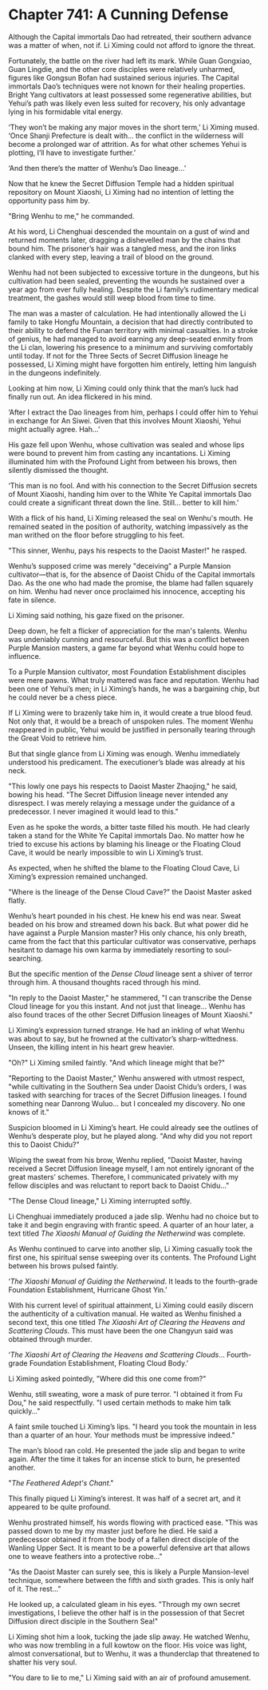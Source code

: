 # Chapter 741: A Cunning Defense

Although the Capital immortals Dao had retreated, their southern advance was a matter of when, not if. Li Ximing could not afford to ignore the threat.

Fortunately, the battle on the river had left its mark. While Guan Gongxiao, Guan Lingdie, and the other core disciples were relatively unharmed, figures like Gongsun Bofan had sustained serious injuries. The Capital immortals Dao’s techniques were not known for their healing properties. Bright Yang cultivators at least possessed some regenerative abilities, but Yehui’s path was likely even less suited for recovery, his only advantage lying in his formidable vital energy.

‘They won’t be making any major moves in the short term,’ Li Ximing mused. ‘Once Shanji Prefecture is dealt with... the conflict in the wilderness will become a prolonged war of attrition. As for what other schemes Yehui is plotting, I’ll have to investigate further.’

‘And then there’s the matter of Wenhu’s Dao lineage...’

Now that he knew the Secret Diffusion Temple had a hidden spiritual repository on Mount Xiaoshi, Li Ximing had no intention of letting the opportunity pass him by.

"Bring Wenhu to me," he commanded.

At his word, Li Chenghuai descended the mountain on a gust of wind and returned moments later, dragging a dishevelled man by the chains that bound him. The prisoner’s hair was a tangled mess, and the iron links clanked with every step, leaving a trail of blood on the ground.

Wenhu had not been subjected to excessive torture in the dungeons, but his cultivation had been sealed, preventing the wounds he sustained over a year ago from ever fully healing. Despite the Li family’s rudimentary medical treatment, the gashes would still weep blood from time to time.

The man was a master of calculation. He had intentionally allowed the Li family to take Hongfu Mountain, a decision that had directly contributed to their ability to defend the Funan territory with minimal casualties. In a stroke of genius, he had managed to avoid earning any deep-seated enmity from the Li clan, lowering his presence to a minimum and surviving comfortably until today. If not for the Three Sects of Secret Diffusion lineage he possessed, Li Ximing might have forgotten him entirely, letting him languish in the dungeons indefinitely.

Looking at him now, Li Ximing could only think that the man’s luck had finally run out. An idea flickered in his mind.

‘After I extract the Dao lineages from him, perhaps I could offer him to Yehui in exchange for An Siwei. Given that this involves Mount Xiaoshi, Yehui might actually agree. Hah…’

His gaze fell upon Wenhu, whose cultivation was sealed and whose lips were bound to prevent him from casting any incantations. Li Ximing illuminated him with the Profound Light from between his brows, then silently dismissed the thought.

‘This man is no fool. And with his connection to the Secret Diffusion secrets of Mount Xiaoshi, handing him over to the White Ye Capital immortals Dao could create a significant threat down the line. Still... better to kill him.’

With a flick of his hand, Li Ximing released the seal on Wenhu's mouth. He remained seated in the position of authority, watching impassively as the man writhed on the floor before struggling to his feet.

"This sinner, Wenhu, pays his respects to the Daoist Master!" he rasped.

Wenhu’s supposed crime was merely "deceiving" a Purple Mansion cultivator—that is, for the absence of Daoist Chidu of the Capital immortals Dao. As the one who had made the promise, the blame had fallen squarely on him. Wenhu had never once proclaimed his innocence, accepting his fate in silence.

Li Ximing said nothing, his gaze fixed on the prisoner.

Deep down, he felt a flicker of appreciation for the man's talents. Wenhu was undeniably cunning and resourceful. But this was a conflict between Purple Mansion masters, a game far beyond what Wenhu could hope to influence.

To a Purple Mansion cultivator, most Foundation Establishment disciples were mere pawns. What truly mattered was face and reputation. Wenhu had been one of Yehui’s men; in Li Ximing’s hands, he was a bargaining chip, but he could never be a chess piece.

If Li Ximing were to brazenly take him in, it would create a true blood feud. Not only that, it would be a breach of unspoken rules. The moment Wenhu reappeared in public, Yehui would be justified in personally tearing through the Great Void to retrieve him.

But that single glance from Li Ximing was enough. Wenhu immediately understood his predicament. The executioner’s blade was already at his neck.

"This lowly one pays his respects to Daoist Master Zhaojing," he said, bowing his head. "The Secret Diffusion lineage never intended any disrespect. I was merely relaying a message under the guidance of a predecessor. I never imagined it would lead to this."

Even as he spoke the words, a bitter taste filled his mouth. He had clearly taken a stand for the White Ye Capital immortals Dao. No matter how he tried to excuse his actions by blaming his lineage or the Floating Cloud Cave, it would be nearly impossible to win Li Ximing’s trust.

As expected, when he shifted the blame to the Floating Cloud Cave, Li Ximing’s expression remained unchanged.

"Where is the lineage of the Dense Cloud Cave?" the Daoist Master asked flatly.

Wenhu’s heart pounded in his chest. He knew his end was near. Sweat beaded on his brow and streamed down his back. But what power did he have against a Purple Mansion master? His only chance, his only breath, came from the fact that this particular cultivator was conservative, perhaps hesitant to damage his own karma by immediately resorting to soul-searching.

But the specific mention of the *Dense Cloud* lineage sent a shiver of terror through him. A thousand thoughts raced through his mind.

"In reply to the Daoist Master," he stammered, "I can transcribe the Dense Cloud lineage for you this instant. And not just that lineage… Wenhu has also found traces of the other Secret Diffusion lineages of Mount Xiaoshi."

Li Ximing’s expression turned strange. He had an inkling of what Wenhu was about to say, but he frowned at the cultivator’s sharp-wittedness. Unseen, the killing intent in his heart grew heavier.

"Oh?" Li Ximing smiled faintly. "And which lineage might that be?"

"Reporting to the Daoist Master," Wenhu answered with utmost respect, "while cultivating in the Southern Sea under Daoist Chidu’s orders, I was tasked with searching for traces of the Secret Diffusion lineages. I found something near Danrong Wuluo... but I concealed my discovery. No one knows of it."

Suspicion bloomed in Li Ximing’s heart. He could already see the outlines of Wenhu’s desperate ploy, but he played along. "And why did you not report this to Daoist Chidu?"

Wiping the sweat from his brow, Wenhu replied, "Daoist Master, having received a Secret Diffusion lineage myself, I am not entirely ignorant of the great masters’ schemes. Therefore, I communicated privately with my fellow disciples and was reluctant to report back to Daoist Chidu…"

"The Dense Cloud lineage," Li Ximing interrupted softly.

Li Chenghuai immediately produced a jade slip. Wenhu had no choice but to take it and begin engraving with frantic speed. A quarter of an hour later, a text titled *The Xiaoshi Manual of Guiding the Netherwind* was complete.

As Wenhu continued to carve into another slip, Li Ximing casually took the first one, his spiritual sense sweeping over its contents. The Profound Light between his brows pulsed faintly.

‘*The Xiaoshi Manual of Guiding the Netherwind*. It leads to the fourth-grade Foundation Establishment, Hurricane Ghost Yin.’

With his current level of spiritual attainment, Li Ximing could easily discern the authenticity of a cultivation manual. He waited as Wenhu finished a second text, this one titled *The Xiaoshi Art of Clearing the Heavens and Scattering Clouds*. This must have been the one Changyun said was obtained through murder.

‘*The Xiaoshi Art of Clearing the Heavens and Scattering Clouds*… Fourth-grade Foundation Establishment, Floating Cloud Body.’

Li Ximing asked pointedly, "Where did this one come from?"

Wenhu, still sweating, wore a mask of pure terror. "I obtained it from Fu Dou," he said respectfully. "I used certain methods to make him talk quickly…"

A faint smile touched Li Ximing’s lips. "I heard you took the mountain in less than a quarter of an hour. Your methods must be impressive indeed."

The man’s blood ran cold. He presented the jade slip and began to write again. After the time it takes for an incense stick to burn, he presented another.

"*The Feathered Adept's Chant*."

This finally piqued Li Ximing’s interest. It was half of a secret art, and it appeared to be quite profound.

Wenhu prostrated himself, his words flowing with practiced ease. "This was passed down to me by my master just before he died. He said a predecessor obtained it from the body of a fallen direct disciple of the Wanling Upper Sect. It is meant to be a powerful defensive art that allows one to weave feathers into a protective robe…"

"As the Daoist Master can surely see, this is likely a Purple Mansion-level technique, somewhere between the fifth and sixth grades. This is only half of it. The rest…"

He looked up, a calculated gleam in his eyes. "Through my own secret investigations, I believe the other half is in the possession of that Secret Diffusion direct disciple in the Southern Sea!"

Li Ximing shot him a look, tucking the jade slip away. He watched Wenhu, who was now trembling in a full kowtow on the floor. His voice was light, almost conversational, but to Wenhu, it was a thunderclap that threatened to shatter his very soul.

"You dare to lie to me," Li Ximing said with an air of profound amusement.